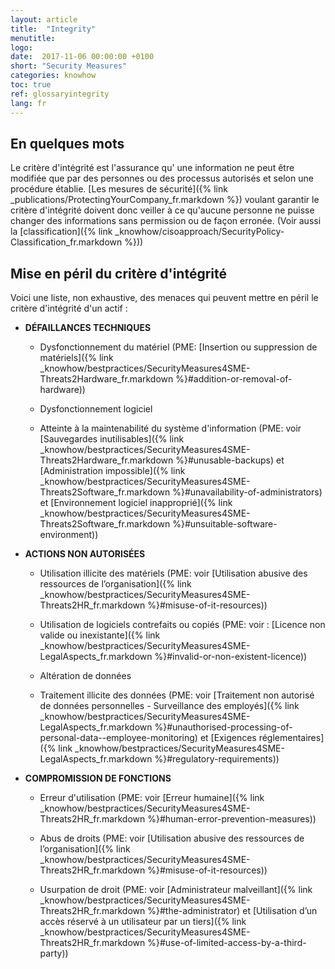 ```yaml
---
layout: article
title:  "Integrity"
menutitle:
logo:
date:  2017-11-06 00:00:00 +0100
short: "Security Measures"
categories: knowhow
toc: true
ref: glossaryintegrity
lang: fr
---
```


## En quelques mots

Le critère d'intégrité est l'assurance qu' une information ne peut être modifiée que par des personnes ou des processus autorisés et selon une procédure établie. [Les mesures de sécurité]({% link _publications/ProtectingYourCompany_fr.markdown %}) voulant garantir le critère d'intégrité doivent donc veiller à ce qu'aucune personne ne puisse changer des informations sans permission ou de façon erronée. (Voir aussi la [classification]({% link _knowhow/cisoapproach/SecurityPolicy-Classification_fr.markdown %}))

## Mise en péril du critère d'intégrité

Voici une liste, non exhaustive, des menaces qui peuvent mettre en péril le critère d'intégrité d'un actif :

* **DÉFAILLANCES TECHNIQUES**
  * Dysfonctionnement du matériel (PME: [Insertion ou suppression de matériels]({% link _knowhow/bestpractices/SecurityMeasures4SME-Threats2Hardware_fr.markdown %}#addition-or-removal-of-hardware))

  * Dysfonctionnement logiciel

  * Atteinte à la maintenabilité du système d'information (PME: voir [Sauvegardes inutilisables]({% link _knowhow/bestpractices/SecurityMeasures4SME-Threats2Hardware_fr.markdown %}#unusable-backups) et [Administration impossible]({% link _knowhow/bestpractices/SecurityMeasures4SME-Threats2Software_fr.markdown %}#unavailability-of-administrators) et [Environnement logiciel inapproprié]({% link _knowhow/bestpractices/SecurityMeasures4SME-Threats2Software_fr.markdown %}#unsuitable-software-environment))

* **ACTIONS NON AUTORISÉES**
  * Utilisation illicite des matériels (PME: voir [Utilisation abusive des ressources de l’organisation]({% link _knowhow/bestpractices/SecurityMeasures4SME-Threats2HR_fr.markdown %}#misuse-of-it-resources))

  * Utilisation de logiciels contrefaits ou copiés (PME: voir : [Licence non valide ou inexistante]({% link _knowhow/bestpractices/SecurityMeasures4SME-LegalAspects_fr.markdown %}#invalid-or-non-existent-licence))

  * Altération de données

  * Traitement illicite des données (PME: voir [Traitement non autorisé de données personnelles - Surveillance des employés]({% link _knowhow/bestpractices/SecurityMeasures4SME-LegalAspects_fr.markdown %}#unauthorised-processing-of-personal-data--employee-monitoring) et [Exigences réglementaires]({% link _knowhow/bestpractices/SecurityMeasures4SME-LegalAspects_fr.markdown %}#regulatory-requirements))

* **COMPROMISSION DE FONCTIONS**
  * Erreur d'utilisation (PME: voir [Erreur humaine]({% link _knowhow/bestpractices/SecurityMeasures4SME-Threats2HR_fr.markdown %}#human-error-prevention-measures))

  * Abus de droits (PME: voir [Utilisation abusive des ressources de l’organisation]({% link _knowhow/bestpractices/SecurityMeasures4SME-Threats2HR_fr.markdown %}#misuse-of-it-resources))

  * Usurpation de droit (PME: voir [Administrateur malveillant]({% link _knowhow/bestpractices/SecurityMeasures4SME-Threats2HR_fr.markdown %}#the-administrator) et [Utilisation d’un accès réservé à un utilisateur par un tiers]({% link _knowhow/bestpractices/SecurityMeasures4SME-Threats2HR_fr.markdown %}#use-of-limited-access-by-a-third-party))
